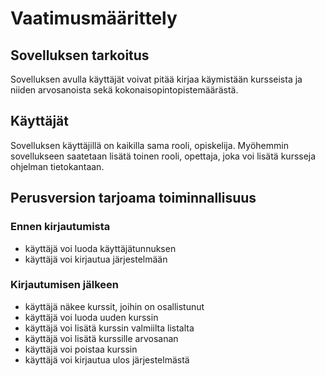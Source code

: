 # Vaatimusmäärittely
## Sovelluksen tarkoitus

Sovelluksen avulla käyttäjät voivat pitää kirjaa käymistään kursseista ja niiden arvosanoista sekä kokonaisopintopistemäärästä.

## Käyttäjät

Sovelluksen käyttäjillä on kaikilla sama rooli, opiskelija. Myöhemmin sovellukseen saatetaan lisätä toinen rooli, opettaja, joka voi lisätä kursseja ohjelman tietokantaan.

## Perusversion tarjoama toiminnallisuus

### Ennen kirjautumista
* käyttäjä voi luoda käyttäjätunnuksen
* käyttäjä voi kirjautua järjestelmään

### Kirjautumisen jälkeen
* käyttäjä näkee kurssit, joihin on osallistunut
* käyttäjä voi luoda uuden kurssin
* käyttäjä voi lisätä kurssin valmiilta listalta
* käyttäjä voi lisätä kurssille arvosanan
* käyttäjä voi poistaa kurssin
* käyttäjä voi kirjautua ulos järjestelmästä